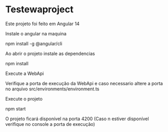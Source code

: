 # Testewaproject

Este projeto foi feito em Angular 14 

Instale o angular na maquina

npm install -g @angular/cli

Ao abrir o projeto instale as dependencias

npm install

Execute a WebApi 

Verifique a porta de execução da WebApi e caso necessario altere a porta no arquivo src/environments/environment.ts

Execute o projeto

npm start

O projeto ficará disponível na porta 4200 (Caso n estiver disponível verifique no console a porta de execução)

